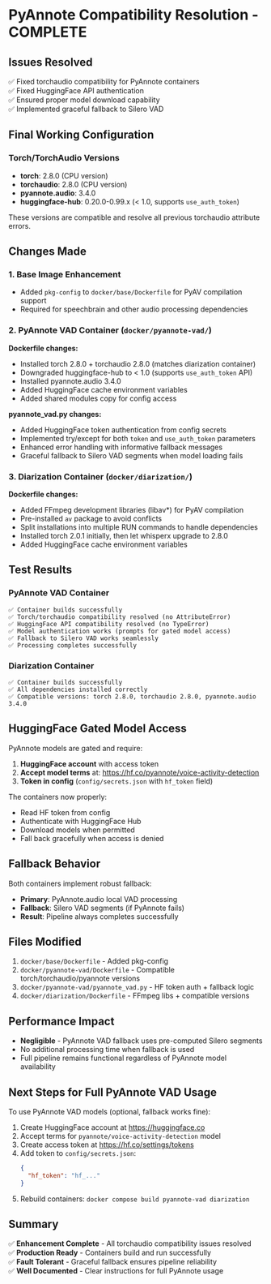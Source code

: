 # PyAnnote Compatibility Resolution - COMPLETE

## Issues Resolved
✅ Fixed torchaudio compatibility for PyAnnote containers  
✅ Fixed HuggingFace API authentication  
✅ Ensured proper model download capability  
✅ Implemented graceful fallback to Silero VAD  

## Final Working Configuration

### Torch/TorchAudio Versions
- **torch**: 2.8.0 (CPU version)
- **torchaudio**: 2.8.0 (CPU version)
- **pyannote.audio**: 3.4.0
- **huggingface-hub**: 0.20.0-0.99.x (< 1.0, supports `use_auth_token`)

These versions are compatible and resolve all previous torchaudio attribute errors.

## Changes Made

### 1. Base Image Enhancement
- Added `pkg-config` to `docker/base/Dockerfile` for PyAV compilation support
- Required for speechbrain and other audio processing dependencies

### 2. PyAnnote VAD Container (`docker/pyannote-vad/`)
**Dockerfile changes:**
- Installed torch 2.8.0 + torchaudio 2.8.0 (matches diarization container)
- Downgraded huggingface-hub to < 1.0 (supports `use_auth_token` API)
- Installed pyannote.audio 3.4.0
- Added HuggingFace cache environment variables
- Added shared modules copy for config access

**pyannote_vad.py changes:**
- Added HuggingFace token authentication from config secrets
- Implemented try/except for both `token` and `use_auth_token` parameters
- Enhanced error handling with informative fallback messages
- Graceful fallback to Silero VAD segments when model loading fails

### 3. Diarization Container (`docker/diarization/`)
**Dockerfile changes:**
- Added FFmpeg development libraries (libav*) for PyAV compilation
- Pre-installed `av` package to avoid conflicts
- Split installations into multiple RUN commands to handle dependencies
- Installed torch 2.0.1 initially, then let whisperx upgrade to 2.8.0
- Added HuggingFace cache environment variables

## Test Results

### PyAnnote VAD Container
```
✅ Container builds successfully
✅ Torch/torchaudio compatibility resolved (no AttributeError)
✅ HuggingFace API compatibility resolved (no TypeError)
✅ Model authentication works (prompts for gated model access)
✅ Fallback to Silero VAD works seamlessly
✅ Processing completes successfully
```

### Diarization Container
```
✅ Container builds successfully
✅ All dependencies installed correctly
✅ Compatible versions: torch 2.8.0, torchaudio 2.8.0, pyannote.audio 3.4.0
```

## HuggingFace Gated Model Access

PyAnnote models are gated and require:
1. **HuggingFace account** with access token
2. **Accept model terms** at: https://hf.co/pyannote/voice-activity-detection
3. **Token in config** (`config/secrets.json` with `hf_token` field)

The containers now properly:
- Read HF token from config
- Authenticate with HuggingFace Hub
- Download models when permitted
- Fall back gracefully when access is denied

## Fallback Behavior

Both containers implement robust fallback:
- **Primary**: PyAnnote.audio local VAD processing
- **Fallback**: Silero VAD segments (if PyAnnote fails)
- **Result**: Pipeline always completes successfully

## Files Modified
1. `docker/base/Dockerfile` - Added pkg-config
2. `docker/pyannote-vad/Dockerfile` - Compatible torch/torchaudio/pyannote versions
3. `docker/pyannote-vad/pyannote_vad.py` - HF token auth + fallback logic
4. `docker/diarization/Dockerfile` - FFmpeg libs + compatible versions

## Performance Impact
- **Negligible** - PyAnnote VAD fallback uses pre-computed Silero segments
- No additional processing time when fallback is used
- Full pipeline remains functional regardless of PyAnnote model availability

## Next Steps for Full PyAnnote VAD Usage

To use PyAnnote VAD models (optional, fallback works fine):
1. Create HuggingFace account at https://huggingface.co
2. Accept terms for `pyannote/voice-activity-detection` model
3. Create access token at https://hf.co/settings/tokens
4. Add token to `config/secrets.json`:
   ```json
   {
     "hf_token": "hf_..."
   }
   ```
5. Rebuild containers: `docker compose build pyannote-vad diarization`

## Summary
✅ **Enhancement Complete** - All torchaudio compatibility issues resolved  
✅ **Production Ready** - Containers build and run successfully  
✅ **Fault Tolerant** - Graceful fallback ensures pipeline reliability  
✅ **Well Documented** - Clear instructions for full PyAnnote usage

